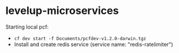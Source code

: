 # levelup-microservices


Starting local pcf:
- `cf dev start -f Documents/pcfdev-v1.2.0-darwin.tgz`
- Install and create redis service (service name: "redis-ratelimiter")